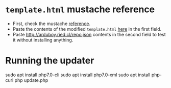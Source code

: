 # `template.html` mustache reference

* First, check the mustache [reference](https://mustache.github.io/mustache.5.html).
* Paste the contents of the modified `template.html` [here](https://mustache.github.io/#demo) in the 
first field.
* Paste http://arduboy.ried.cl/repo.json contents in the second field to test it without installing anything.

# Running the updater

  sudo apt install php7.0-cli
  sudo apt install php7.0-xml
  sudo apt install php-curl
  php update.php